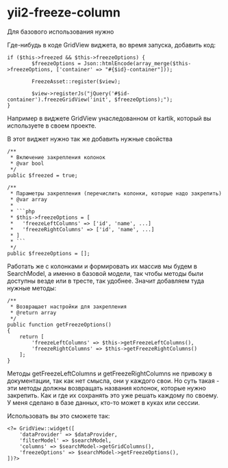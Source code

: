 # yii2-freeze-column

Для базового использования нужно

Где-нибудь в коде GridView виджета, во время запуска, добавить код:

    if ($this->freezed && $this->freezeOptions) {
            $freezeOptions = Json::htmlEncode(array_merge($this->freezeOptions, ['container' => "#{$id}-container"]));

            FreezeAsset::register($view);

            $view->registerJs("jQuery('#$id-container').freezeGridView('init', $freezeOptions);");
    }

Например в виджете GridView унаследованном от kartik, который вы используете в своем проекте.

В этот виджет нужно так же добавить нужные свойства

    /**
     * Включение закрепления колонок
     * @var bool
     */
    public $freezed = true;

    /**
     * Параметры закрепления (перечислить колонки, которые надо закрепить)
     * @var array
     *
     * ```php
     * $this->freezeOptions = [
     *   'freezeLeftColumns' => ['id', 'name', ...]
     *   'freezeRightColumns' => ['id', 'name', ...]
     * ]
     * ```
     */
    public $freezeOptions = [];

Работать же с колонками и формировать их массив мы будем в SearchModel, а именно в базовой модели, так чтобы методы были доступны везде или в тресте, так удобнее.
Значит добавляем туда нужные методы:

    /**
     * Возвращает настройки для закрепления
     * @return array
     */
    public function getFreezeOptions()
    {
        return [
            'freezeLeftColumns' => $this->getFreezeLeftColumns(),
            'freezeRightColumns' => $this->getFreezeRightColumns()
        ];
    }

Методы getFreezeLeftColumns и getFreezeRightColumns не привожу в документации, так как нет смысла, они у каждого свои. Но суть такая - эти методы должны возвращать названия колонок, которые нужно закрепить. Как и где их сохранять это уже решать каждому по своему. У меня сделано в базе данных, кто-то может в куках или сессии. 

Использовать вы это сможете так:

    <?= GridView::widget([
        'dataProvider' => $dataProvider,
        'filterModel' => $searchModel,
        'columns' => $searchModel->getGridColumns(),
        'freezeOptions' => $searchModel->getFreezeOptions(),
    ])?>



